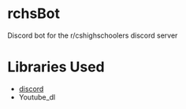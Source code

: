 # rchsBot
Discord bot for the r/cshighschoolers discord server

# Libraries Used
- [discord](https://www.github.com/discord/discord)
- Youtube_dl
